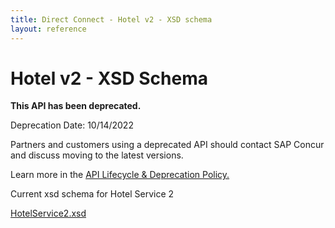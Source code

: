 ```yaml
---
title: Direct Connect - Hotel v2 - XSD schema
layout: reference
---
```


# Hotel v2 - XSD Schema

<div class="alert alert-danger">
  <p><strong>This API has been deprecated.</strong></p>
  <p>Deprecation Date: 10/14/2022</p>
  <p>Partners and customers using a deprecated API should contact SAP Concur and discuss moving to the latest versions.</p>
  <p>Learn more in the <a href="/tools-support/deprecation-policy.html">API Lifecycle & Deprecation Policy.</a></p>
</div>

Current xsd schema for Hotel Service 2

[HotelService2.xsd](./xsd/HotelService2.xsd)
